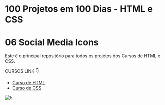 # 100 Projetos em 100 Dias - HTML e CSS
# 06 Social Media Icons 
Este é o principal repositório para todos os projetos dos Cursos de HTML e CSS.

CURSOS LINK 👇

-   [Curso de HTML](https://johnpires.com/cursos/html-tutorial/)
-   [Curso de CSS](https://johnpires.com/cursos/css-fundamentos-basicos/)



![5](https://user-images.githubusercontent.com/26515702/189209847-1e578c76-5361-4b85-ae9c-54a37deb2e55.png)